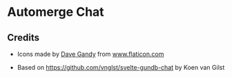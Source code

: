 # Automerge Chat

## Credits

- Icons made by <a href="https://www.flaticon.com/authors/dave-gandy" title="Dave Gandy">Dave Gandy</a> from <a href="https://www.flaticon.com/" title="Flaticon"> www.flaticon.com</a>

- Based on https://github.com/vnglst/svelte-gundb-chat by Koen van Gilst
